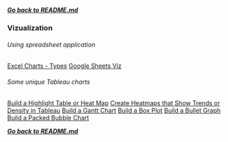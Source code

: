 ***[Go back to README.md](/README.md)***



### Vizualization

###### Using spreadsheet application

[Excel Charts - Types](https://www.tutorialspoint.com/excel_charts/excel_charts_types.htm)
[Google Sheets Viz](https://support.google.com/docs/answer/190718?hl=en#zippy=%2Ctable%2Cgeo)

###### Some unique Tableau charts

[Build a Highlight Table or Heat Map](https://help.tableau.com/current/pro/desktop/en-us/buildexamples_highlight.htm)
[Create Heatmaps that Show Trends or Density in Tableau](https://help.tableau.com/current/pro/desktop/en-us/maps_howto_heatmap.htm)
[Build a Gantt Chart](https://help.tableau.com/current/pro/desktop/en-us/buildexamples_gantt.htm)
[Build a Box Plot](https://help.tableau.com/current/pro/desktop/en-us/buildexamples_boxplot.htm)
[Build a Bullet Graph](https://help.tableau.com/current/pro/desktop/en-us/qs_bullet_graphs.htm)
[Build a Packed Bubble Chart](https://help.tableau.com/current/pro/desktop/en-us/buildexamples_bubbles.htm)

***[Go back to README.md](/README.md)***
